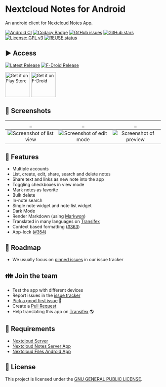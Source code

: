 <!--
 ~ SPDX-FileCopyrightText: 2015-2024 Nextcloud GmbH and Nextcloud contributors
 ~ SPDX-FileCopyrightText: 2015-2024 Stefan Niedermann <info@niedermann.it>
 ~ SPDX-License-Identifier: GPL-3.0-or-later
-->
# Nextcloud Notes for Android

An android client for [Nextcloud Notes App](https://github.com/nextcloud/notes/).

[![Android CI](https://github.com/nextcloud/notes-android/actions/workflows/android.yml/badge.svg)](https://github.com/nextcloud/notes-android/actions/workflows/android.yml)
[![Codacy Badge](https://app.codacy.com/project/badge/Grade/997fa10faefe4904b7bdf730734f151a)](https://app.codacy.com/gh/nextcloud/notes-android/dashboard?utm_source=gh&utm_medium=referral&utm_content=&utm_campaign=Badge_grade)
[![GitHub issues](https://img.shields.io/github/issues/nextcloud/notes-android.svg)](https://github.com/nextcloud/notes-android/issues)
[![GitHub stars](https://img.shields.io/github/stars/nextcloud/notes-android.svg)](https://github.com/nextcloud/notes-android/stargazers)
[![License: GPL v3](https://img.shields.io/badge/License-GPL%20v3-blue.svg)](https://www.gnu.org/licenses/gpl-3.0)
[![REUSE status](https://api.reuse.software/badge/github.com/nextcloud/notes-android)](https://api.reuse.software/info/github.com/nextcloud/notes-android)

## :arrow_forward: Access

[![Latest Release](https://img.shields.io/github/v/tag/nextcloud/notes-android?label=latest+release&sort=semver)](https://github.com/nextcloud/notes-android/tags)
[![F-Droid Release](https://img.shields.io/f-droid/v/it.niedermann.owncloud.notes)](https://f-droid.org/de/packages/it.niedermann.owncloud.notes/)

[<img src="https://play.google.com/intl/en_us/badges/images/generic/en_badge_web_generic.png"
      alt="Get it on Play Store"
      height="80">](https://play.google.com/store/apps/details?id=it.niedermann.owncloud.notes)
[<img src="https://f-droid.org/badge/get-it-on.png"
      alt="Get it on F-Droid"
      height="80">](https://f-droid.org/repository/browse/?fdid=it.niedermann.owncloud.notes)

## :eyes: Screenshots

| _ | _ | _ |
| :--: | :--: | :--: |
| ![Screenshot of list view](/fastlane/metadata/android/en-US/images/phoneScreenshots/2.png) | ![Screenshot of edit mode](/fastlane/metadata/android/en-US/images/phoneScreenshots/3.png) | ![Screenshot of preview](/fastlane/metadata/android/en-US/images/phoneScreenshots/4.png) |

## :rocket: Features

  * Multiple accounts
  * List, create, edit, share, search and delete notes
  * Share text and links as new note into the app
  * Toggling checkboxes in view mode
  * Mark notes as favorite
  * Bulk delete
  * In-note search
  * Single note widget and note list widget
  * Dark Mode
  * Render Markdown (using [Markwon](https://noties.io/Markwon))
  * Translated in many languages on [Transifex](https://app.transifex.com/nextcloud/nextcloud/android-notes/)
  * Context based formatting ([#363](https://github.com/nextcloud/notes-android/issues/363))
  * App-lock ([#354](https://github.com/nextcloud/notes-android/issues/354))

## :checkered_flag: Roadmap

  * We usually focus on [pinned issues](https://github.com/nextcloud/notes-android/issues) in our issue tracker

## :family: Join the team

  * Test the app with different devices
  * Report issues in the [issue tracker](https://github.com/nextcloud/notes-android/issues)
  * [Pick a good first issue](https://github.com/nextcloud/notes-android/labels/Good%20first%20issue) :notebook:
  * Create a [Pull Request](https://opensource.guide/how-to-contribute/#opening-a-pull-request)
  * Help translating this app on [Transifex](https://app.transifex.com/nextcloud/nextcloud/android-notes/) 🌎

## :link: Requirements

  * [Nextcloud Server](https://nextcloud.com/)
  * [Nextcloud Notes Server App](https://github.com/nextcloud/notes)
  * [Nextcloud Files Android App](https://github.com/nextcloud/android)

## :notebook: License

This project is licensed under the [GNU GENERAL PUBLIC LICENSE](/LICENSE).
